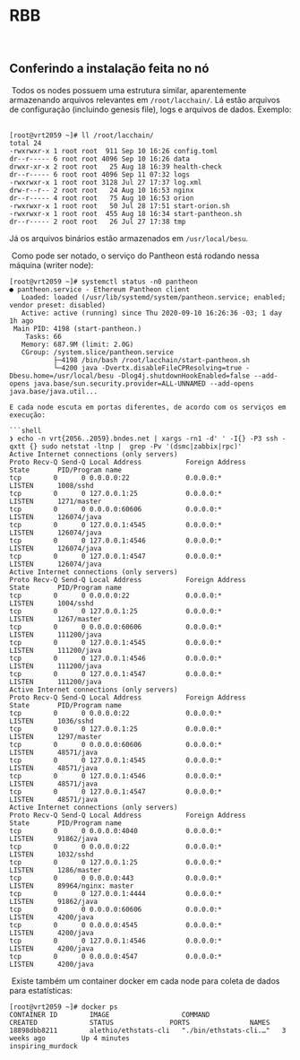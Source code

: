 # RBB
​
## Conferindo a instalação feita no nó
​
Todos os nodes possuem uma estrutura similar, aparentemente armazenando arquivos relevantes em `/root/lacchain/`. Lá estão arquivos de configuração (incluindo genesis file), logs e arquivos de dados. Exemplo:
​
```shell
[root@vrt2059 ~]# ll /root/lacchain/
total 24
-rwxrwxr-x 1 root root  911 Sep 10 16:26 config.toml
dr--r----- 6 root root 4096 Sep 10 16:26 data
drwxr-xr-x 2 root root   25 Aug 18 16:39 health-check
dr--r----- 6 root root 4096 Sep 11 07:32 logs
-rwxrwxr-x 1 root root 3128 Jul 27 17:37 log.xml
drw-r--r-- 2 root root   24 Aug 10 16:53 nginx
dr--r----- 4 root root   75 Aug 10 16:53 orion
-rwxrwxr-x 1 root root   50 Jul 28 17:51 start-orion.sh
-rwxrwxr-x 1 root root  455 Aug 18 16:34 start-pantheon.sh
dr--r----- 2 root root   26 Jul 27 17:38 tmp
```

Já os arquivos binários estão armazenados em `/usr/local/besu`.

​
Como pode ser notado, o serviço do Pantheon está rodando nessa máquina (writer node):
​
```shell
[root@vrt2059 ~]# systemctl status -n0 pantheon 
● pantheon.service - Ethereum Pantheon client
   Loaded: loaded (/usr/lib/systemd/system/pantheon.service; enabled; vendor preset: disabled)
   Active: active (running) since Thu 2020-09-10 16:26:36 -03; 1 day 1h ago
 Main PID: 4198 (start-pantheon.)
    Tasks: 66
   Memory: 687.9M (limit: 2.0G)
   CGroup: /system.slice/pantheon.service
           ├─4198 /bin/bash /root/lacchain/start-pantheon.sh
           └─4200 java -Dvertx.disableFileCPResolving=true -Dbesu.home=/usr/local/besu -Dlog4j.shutdownHookEnabled=false --add-opens java.base/sun.security.provider=ALL-UNNAMED --add-opens java.base/java.util...
​
E cada node escuta em portas diferentes, de acordo com os serviços em execução:
​
```shell
❯ echo -n vrt{2056..2059}.bndes.net | xargs -rn1 -d' ' -I{} -P3 ssh -qxtt {} sudo netstat -ltnp |  grep -Pv '(dsmc|zabbix|rpc)'
Active Internet connections (only servers)
Proto Recv-Q Send-Q Local Address           Foreign Address         State       PID/Program name    
tcp        0      0 0.0.0.0:22              0.0.0.0:*               LISTEN      1008/sshd           
tcp        0      0 127.0.0.1:25            0.0.0.0:*               LISTEN      1271/master         
tcp        0      0 0.0.0.0:60606           0.0.0.0:*               LISTEN      126074/java         
tcp        0      0 127.0.0.1:4545          0.0.0.0:*               LISTEN      126074/java         
tcp        0      0 127.0.0.1:4546          0.0.0.0:*               LISTEN      126074/java         
tcp        0      0 127.0.0.1:4547          0.0.0.0:*               LISTEN      126074/java         
Active Internet connections (only servers)
Proto Recv-Q Send-Q Local Address           Foreign Address         State       PID/Program name    
tcp        0      0 0.0.0.0:22              0.0.0.0:*               LISTEN      1004/sshd           
tcp        0      0 127.0.0.1:25            0.0.0.0:*               LISTEN      1267/master         
tcp        0      0 0.0.0.0:60606           0.0.0.0:*               LISTEN      111200/java         
tcp        0      0 127.0.0.1:4545          0.0.0.0:*               LISTEN      111200/java         
tcp        0      0 127.0.0.1:4546          0.0.0.0:*               LISTEN      111200/java         
tcp        0      0 127.0.0.1:4547          0.0.0.0:*               LISTEN      111200/java         
Active Internet connections (only servers)
Proto Recv-Q Send-Q Local Address           Foreign Address         State       PID/Program name    
tcp        0      0 0.0.0.0:22              0.0.0.0:*               LISTEN      1036/sshd           
tcp        0      0 127.0.0.1:25            0.0.0.0:*               LISTEN      1297/master         
tcp        0      0 0.0.0.0:60606           0.0.0.0:*               LISTEN      48571/java          
tcp        0      0 127.0.0.1:4545          0.0.0.0:*               LISTEN      48571/java          
tcp        0      0 127.0.0.1:4546          0.0.0.0:*               LISTEN      48571/java          
tcp        0      0 127.0.0.1:4547          0.0.0.0:*               LISTEN      48571/java          
Active Internet connections (only servers)
Proto Recv-Q Send-Q Local Address           Foreign Address         State       PID/Program name    
tcp        0      0 0.0.0.0:4040            0.0.0.0:*               LISTEN      91862/java          
tcp        0      0 0.0.0.0:22              0.0.0.0:*               LISTEN      1032/sshd           
tcp        0      0 127.0.0.1:25            0.0.0.0:*               LISTEN      1286/master         
tcp        0      0 0.0.0.0:443             0.0.0.0:*               LISTEN      89964/nginx: master 
tcp        0      0 127.0.0.1:4444          0.0.0.0:*               LISTEN      91862/java          
tcp        0      0 0.0.0.0:60606           0.0.0.0:*               LISTEN      4200/java           
tcp        0      0 0.0.0.0:4545            0.0.0.0:*               LISTEN      4200/java           
tcp        0      0 127.0.0.1:4546          0.0.0.0:*               LISTEN      4200/java           
tcp        0      0 0.0.0.0:4547            0.0.0.0:*               LISTEN      4200/java           
```
​
Existe também um container docker em cada node para coleta de dados para estatísticas:
​
```shell
[root@vrt2059 ~]# docker ps
CONTAINER ID        IMAGE                  COMMAND                  CREATED             STATUS              PORTS               NAMES
18898dbb8211        alethio/ethstats-cli   "./bin/ethstats-cli.…"   3 weeks ago         Up 4 minutes                            inspiring_murdock
```
​
